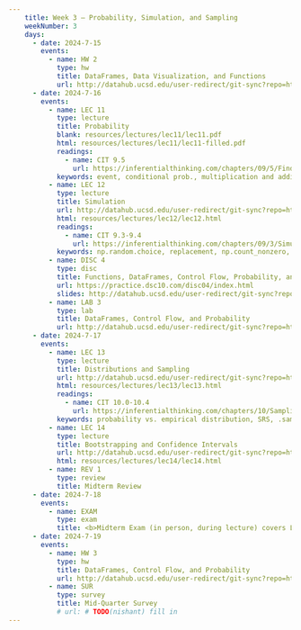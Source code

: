 ```yaml
---
    title: Week 3 – Probability, Simulation, and Sampling
    weekNumber: 3
    days:
      - date: 2024-7-15
        events:
          - name: HW 2
            type: hw
            title: DataFrames, Data Visualization, and Functions
            url: http://datahub.ucsd.edu/user-redirect/git-sync?repo=https://github.com/dsc-courses/dsc10-2024-su&subPath=homeworks/hw02/hw02.ipynb
      - date: 2024-7-16
        events: 
          - name: LEC 11
            type: lecture
            title: Probability
            blank: resources/lectures/lec11/lec11.pdf
            html: resources/lectures/lec11/lec11-filled.pdf
            readings: 
              - name: CIT 9.5
                url: https://inferentialthinking.com/chapters/09/5/Finding_Probabilities.html
            keywords: event, conditional prob., multiplication and addition rules, independence
          - name: LEC 12
            type: lecture
            title: Simulation
            url: http://datahub.ucsd.edu/user-redirect/git-sync?repo=https://github.com/dsc-courses/dsc10-2024-su&subPath=lectures/lec12/lec12.ipynb
            html: resources/lectures/lec12/lec12.html
            readings: 
              - name: CIT 9.3-9.4
                url: https://inferentialthinking.com/chapters/09/3/Simulation.html
            keywords: np.random.choice, replacement, np.count_nonzero, coin flipping, Monty Hall
          - name: DISC 4
            type: disc 
            title: Functions, DataFrames, Control Flow, Probability, and Simulation
            url: https://practice.dsc10.com/disc04/index.html
            slides: http://datahub.ucsd.edu/user-redirect/git-sync?repo=https://github.com/dsc-courses/dsc10-2024-su&subPath=discussion/disc04/disc04.ipynb
          - name: LAB 3
            type: lab
            title: DataFrames, Control Flow, and Probability
            url: http://datahub.ucsd.edu/user-redirect/git-sync?repo=https://github.com/dsc-courses/dsc10-2024-su&subPath=labs/lab03/lab03.ipynb
      - date: 2024-7-17
        events: 
          - name: LEC 13
            type: lecture
            title: Distributions and Sampling
            url: http://datahub.ucsd.edu/user-redirect/git-sync?repo=https://github.com/dsc-courses/dsc10-2024-su&subPath=lectures/lec13/lec13.ipynb
            html: resources/lectures/lec13/lec13.html
            readings: 
              - name: CIT 10.0-10.4
                url: https://inferentialthinking.com/chapters/10/Sampling_and_Empirical_Distributions.html
            keywords: probability vs. empirical distribution, SRS, .sample, parameter, statistic
          - name: LEC 14
            type: lecture
            title: Bootstrapping and Confidence Intervals
            url: http://datahub.ucsd.edu/user-redirect/git-sync?repo=https://github.com/dsc-courses/dsc10-2024-su&subPath=lectures/lec14/lec14.ipynb
            html: resources/lectures/lec14/lec14.html
          - name: REV 1
            type: review
            title: Midterm Review
      - date: 2024-7-18
        events: 
          - name: EXAM
            type: exam
            title: <b>Midterm Exam (in person, during lecture) covers Lectures 1-12</b>
      - date: 2024-7-19
        events:   
          - name: HW 3
            type: hw
            title: DataFrames, Control Flow, and Probability
            url: http://datahub.ucsd.edu/user-redirect/git-sync?repo=https://github.com/dsc-courses/dsc10-2024-su&subPath=homeworks/hw03/hw03.ipynb
          - name: SUR
            type: survey
            title: Mid-Quarter Survey
            # url: # TODO(nishant) fill in
---
```

